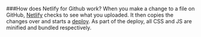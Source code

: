 ###How does Netlify for Github work? 
When you make a change to a file on GitHub, [Netlify](https://netlify.com) checks to see what you uploaded. It then copies the changes over and starts a [deploy](https://docs.netlify.com/site-deploys/overview/). As part of the deploy, all CSS and JS are minified and bundled respectively.
